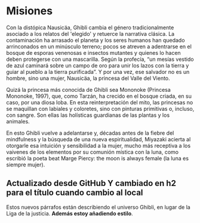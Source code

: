 # Misiones

Con la distópica Nausicäa, Ghibli cambia el género tradicionalmente asociado a los relatos del 'elegido' y retuerce la narrativa clásica. La contaminación ha arrasado el planeta y los seres humanos han quedado arrinconados en un minúsculo terreno; pocos se atreven a adentrarse en el bosque de esporas venenosas e insectos mutantes y quienes lo hacen deben protegerse con una mascarilla. Según la profecía, “un mesías vestido de azul caminará sobre un campo de oro para unir los lazos con la tierra y guiar al pueblo a la tierra purificada”. Y por una vez, ese salvador no es un hombre, sino una mujer, Nausicäa, la princesa del Valle del Viento.

Quizá la princesa más conocida de Ghibli sea Mononoke (Princesa Mononoke, 1997), que, como Tarzán, ha crecido en el bosque criada, en su caso, por una diosa loba. En esta reinterpretación del mito, las princesas no se maquillan con labiales y coloretes, sino con pinturas primitivas o, incluso, con sangre. Son ellas las holísticas guardianas de las plantas y los animales.

En esto Ghibli vuelve a adelantarse y, décadas antes de la fiebre del mindfulness y la búsqueda de una nueva espiritualidad, Miyazaki acierta al otorgarle esa intuición y sensibilidad a la mujer, mucho más receptiva a los vaivenes de los elementos por su comunión mística con la luna, como escribió la poeta beat Marge Piercy: the moon is always female (la luna es siempre mujer).

## Actualizado desde GitHub Y cambiado en h2 para el título cuando cambio al local
Estos nuevos párrafos están describiendo el universo Ghibli, en lugar de la Liga de la justicia. **Además estoy añadiendo estilo**.
